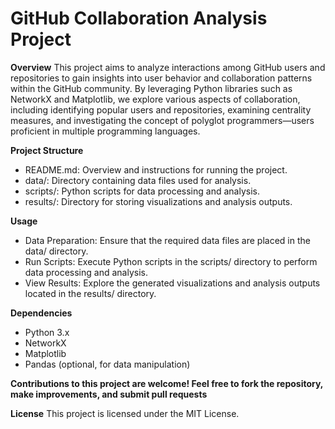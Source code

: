 # GitHub Collaboration Analysis Project
**Overview**
This project aims to analyze interactions among GitHub users and repositories to gain insights into user behavior and collaboration patterns within the GitHub community. By leveraging Python libraries such as NetworkX and Matplotlib, we explore various aspects of collaboration, including identifying popular users and repositories, examining centrality measures, and investigating the concept of polyglot programmers—users proficient in multiple programming languages.

**Project Structure**
* README.md: Overview and instructions for running the project.
* data/: Directory containing data files used for analysis.
* scripts/: Python scripts for data processing and analysis.
* results/: Directory for storing visualizations and analysis outputs.

**Usage**
* Data Preparation: Ensure that the required data files are placed in the data/ directory.
* Run Scripts: Execute Python scripts in the scripts/ directory to perform data processing and analysis.
* View Results: Explore the generated visualizations and analysis outputs located in the results/ directory.

**Dependencies**
* Python 3.x
* NetworkX
* Matplotlib
* Pandas (optional, for data manipulation)

**Contributions to this project are welcome! Feel free to fork the repository, make improvements, and submit pull requests**

**License**
This project is licensed under the MIT License.
